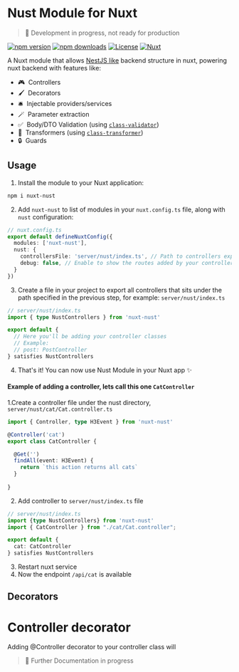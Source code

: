 # Nust Module for Nuxt

> 🚧 Development in progress, not ready for production

[![npm version][npm-version-src]][npm-version-href]
[![npm downloads][npm-downloads-src]][npm-downloads-href]
[![License][license-src]][license-href]
[![Nuxt][nuxt-src]][nuxt-href]

A Nuxt module that allows [NestJS like](https://docs.nestjs.com/controllers) backend structure in nuxt, powering nuxt backend with features like:

- 🎮 &nbsp;Controllers
- 🖌️ &nbsp;Decorators
- 🛎️ &nbsp;Injectable providers/services
- 🪄️ &nbsp;Parameter extraction
- ✅️ &nbsp;Body/DTO Validation (using [`class-validator`](https://github.com/typestack/class-validator))
- 🔄️ &nbsp;Transformers (using [`class-transformer`](https://github.com/typestack/class-transformer))
- 🔒️ &nbsp;Guards

<!-- - [🏀 Online playground](https://stackblitz.com/github/your-org/nuxt-nust?file=playground%2Fapp.vue) -->
<!-- - [📖 &nbsp;Documentation](https://example.com) -->

## Usage

1. Install the module to your Nuxt application:

<!--```bash
npx nuxi module add nuxt-nust
```-->

```bash
npm i nuxt-nust
```

2. Add `nuxt-nust` to list of modules in your `nuxt.config.ts` file, along with `nust` configuration:

```typescript
// nuxt.config.ts
export default defineNuxtConfig({
  modules: ['nuxt-nust'],
  nust: {
    controllersFile: 'server/nust/index.ts', // Path to controllers export file in your project relative to root folder
    debug: false, // Enable to show the routes added by your controllers in the logs
  }
})
```

3. Create a file in your project to export all controllers that sits under the path specified in the previous step, for example: `server/nust/index.ts`

```typescript
// server/nust/index.ts
import { type NustControllers } from 'nuxt-nust'

export default {
  // Here you'll be adding your controller classes
  // Example:
  // post: PostController
} satisfies NustControllers
```

4. That's it! You can now use Nust Module in your Nuxt app ✨

#### Example of adding a controller, lets call this one `CatController`

1.Create a controller file under the nust directory, `server/nust/cat/Cat.controller.ts`

```typescript
import { Controller, type H3Event } from 'nuxt-nust'

@Controller('cat')
export class CatController {

  @Get('')
  findAll(event: H3Event) {
    return `this action returns all cats`
  }
  
}
```

2. Add controller to `server/nust/index.ts` file

```typescript
// server/nust/index.ts
import {type NustControllers} from 'nuxt-nust'
import { CatController } from "./cat/Cat.controller";

export default {
  cat: CatController
} satisfies NustControllers
```
 
3. Restart nuxt service
4. Now the endpoint `/api/cat` is available


## Decorators

# Controller decorator

Adding @Controller decorator to your controller class will


> 🚧 Further Documentation in progress

<!--## Contribution

<details>
  <summary>Local development</summary>
  
  ```bash
  # Install dependencies
  npm install
  
  # Generate type stubs
  npm run dev:prepare
  
  # Develop with the playground
  npm run dev
  
  # Build the playground
  npm run dev:build
  
  # Run ESLint
  npm run lint
  
  # Run Vitest
  npm run test
  npm run test:watch
  
  # Release new version
  npm run release
  ```

</details>-->


<!-- Badges -->
[npm-version-src]: https://img.shields.io/npm/v/nuxt-nust/latest.svg?style=flat&colorA=020420&colorB=00DC82
[npm-version-href]: https://npmjs.com/package/nuxt-nust

[npm-downloads-src]: https://img.shields.io/npm/dm/nuxt-nust.svg?style=flat&colorA=020420&colorB=00DC82
[npm-downloads-href]: https://npm.chart.dev/nuxt-nust

[license-src]: https://img.shields.io/npm/l/nuxt-nust.svg?style=flat&colorA=020420&colorB=00DC82
[license-href]: https://npmjs.com/package/nuxt-nust

[nuxt-src]: https://img.shields.io/badge/Nuxt-020420?logo=nuxt.js
[nuxt-href]: https://nuxt.com
